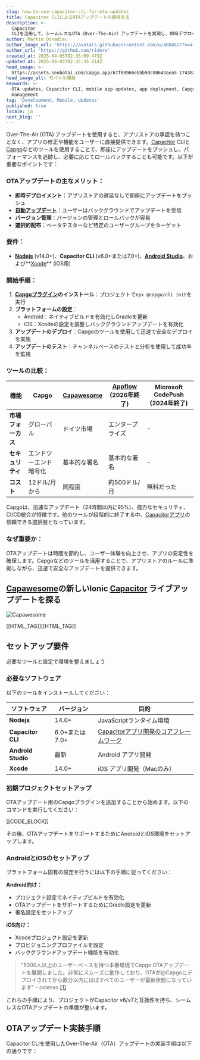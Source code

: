 ```yaml
---
slug: how-to-use-capacitor-cli-for-ota-updates
title: Capacitor CLIによるOTAアップデートの使用方法
description: >-
  Capacitor
  CLIを活用して、シームレスなOTA（Over-The-Air）アップデートを実現し、即時デプロイメントとユーザーエクスペリエンスの向上を実現する方法を学びましょう。
author: Martin Donadieu
author_image_url: 'https://avatars.githubusercontent.com/u/4084527?v=4'
author_url: 'https://github.com/riderx'
created_at: 2025-04-05T02:35:09.479Z
updated_at: 2025-04-05T02:35:35.214Z
head_image: >-
  https://assets.seobotai.com/capgo.app/67f08966ebbb9dc80643aea5-1743820535214.jpg
head_image_alt: モバイル開発
keywords: >-
  OTA updates, Capacitor CLI, mobile app updates, app deployment, Capgo, version
  management
tag: 'Development, Mobile, Updates'
published: true
locale: ja
next_blog: ''
---
```


Over-The-Air (OTA) アップデートを使用すると、アプリストアの承認を待つことなく、アプリの修正や機能をユーザーに直接提供できます。[Capacitor](https://capacitorjs.com/) CLIと[Capgo](https://capgo.app/)などのツールを使用することで、即座にアップデートをプッシュし、パフォーマンスを追跡し、必要に応じてロールバックすることも可能です。以下が重要なポイントです：

### OTAアップデートの主なメリット：

-   **即時デプロイメント**：アプリストアの遅延なしで即座にアップデートをプッシュ
-   **[自動アップデート](https://capgo.app/docs/plugin/cloud-mode/auto-update/)**：ユーザーはバックグラウンドでアップデートを受信
-   **バージョン管理**：バージョンの管理とロールバックが容易
-   **選択的配布**：ベータテスターなど特定のユーザーグループをターゲット

### 要件：

-   **[Nodejs](https://nodejsorg/en)** (v14.0+)、**Capacitor CLI** (v6.0+または7.0+)、**[Android Studio](https://developerandroidcom/studio)**、および**[Xcode](https://developer.apple.com/xcode/)** (iOS用)

### 開始手順：

1.  **[Capgoプラグイン](https://capgo.app/plugins/)のインストール**：プロジェクトで`npx @capgo/cli init`を実行
2.  **プラットフォームの設定**：
    -   Android：ネイティブビルドを有効化しGradleを更新
    -   iOS：Xcodeの設定を調整しバックグラウンドアップデートを有効化
3.  **アップデートのデプロイ**：Capgoのツールを使用して迅速で安全なデプロイを実施
4.  **アップデートのテスト**：チャンネルベースのテストと分析を使用して成功率を監視

### ツールの比較：

| 機能 | Capgo | [Capawesome](https://capawesomeio/) | [Appflow](https://ionicio/appflow/) (2026年終了) | Microsoft CodePush (2024年終了) |
| --- | --- | --- | --- | --- |
| **市場フォーカス** | グローバル | ドイツ市場 | エンタープライズ | \-  |
| **セキュリティ** | エンドツーエンド暗号化 | 基本的な署名 | 基本的な署名 | \-  |
| **コスト** | 12ドル/月から | 同程度 | 約500ドル/月 | 無料だった |

Capgoは、迅速なアップデート（24時間以内に95%）、強力なセキュリティ、CI/CD統合が特徴です。他のツールが段階的に終了する中、[Capacitorアプリ](https://capgo.app/blog/capacitor-comprehensive-guide/)の信頼できる選択肢となっています。

### なぜ重要か：

OTAアップデートは時間を節約し、ユーザー体験を向上させ、アプリの安定性を確保します。Capgoなどのツールを活用することで、アプリストアのルールに準拠しながら、迅速で安全なアップデートを提供できます。

## [Capawesome](https://capawesomeio/)の新しいIonic [Capacitor](https://capacitorjs.com/) ライブアップデートを探る

![Capawesome](https://assets.seobotai.com/capgo.app/67f08966ebbb9dc80643aea5/5b1313ba32c189efb1a18534f5d1b0bc.jpg)

[[HTML_TAG]][[HTML_TAG]]

## セットアップ要件

必要なツールと設定で環境を整えましょう

### 必要なソフトウェア

以下のツールをインストールしてください：

| ソフトウェア | バージョン | 目的 |
| --- | --- | --- |
| **Nodejs** | 14.0+ | JavaScriptランタイム環境 |
| **Capacitor CLI** | 6.0+または7.0+ | [Capacitorアプリ開発のコアフレームワーク](https://capgo.app/blog/) |
| **Android Studio** | 最新 | Android アプリ開発 |
| **Xcode** | 14.0+ | iOS アプリ開発（Macのみ） |

### 初期プロジェクトセットアップ

OTAアップデート用のCapgoプラグインを追加することから始めます。以下のコマンドを実行してください：

[[CODE_BLOCK]]

その後、OTAアップデートをサポートするためにAndroidとiOS環境をセットアップします。

### AndroidとiOSのセットアップ

プラットフォーム固有の設定を行うには以下の手順に従ってください：

**Android向け：**

-   プロジェクト設定でネイティブビルドを有効化
-   OTAアップデートをサポートするためにGradle設定を更新
-   署名設定をセットアップ

**iOS向け：**

-   Xcodeプロジェクト設定を更新
-   プロビジョニングプロファイルを設定
-   バックグラウンドアップデート機能を有効化

> "5000人以上のユーザーベースを持つ本番環境でCapgo OTAアップデートを展開しました。非常にスムーズに動作しており、OTAが@Capgoにデプロイされてから数分以内にほぼすべてのユーザーが最新状態になっています" - colenso [\[1\]](https://capgo.app/)

これらの手順により、プロジェクトがCapacitor v6/v7と互換性を持ち、シームレスなOTAアップデートの準備が整います。

## OTAアップデート実装手順

Capacitor CLIを使用したOver-The-Air（OTA）アップデートの実装手順は以下の通りです：